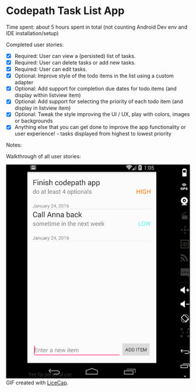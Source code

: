 # Codepath Task List App

Time spent: about 5 hours spent in total (not counting Android Dev env and IDE installation/setup)

Completed user stories:

 * [x] Required: User can view a (persisted) list of tasks.
 * [x] Required: User can delete tasks or add new tasks.
 * [x] Required: User can edit tasks.
 * [x] Optional: Improve style of the todo items in the list using a custom adapter
 * [x] Optional: Add support for completion due dates for todo items (and display within listview item)
 * [x] Optional: Add support for selecting the priority of each todo item (and display in listview item)
 * [x] Optional: Tweak the style improving the UI / UX, play with colors, images or backgrounds
 * [x] Anything else that you can get done to improve the app functionality or user experience! - tasks displayed from highest to lowest priority
 
Notes:

Walkthrough of all user stories:

![Video Walkthrough](https://github.com/nidhik/codepath-android-todo/blob/master/codepath-assignment-android.gif)
GIF created with [LiceCap](http://www.cockos.com/licecap/).

